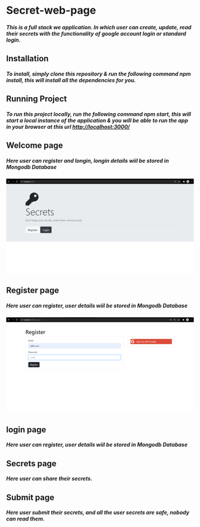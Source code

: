 # Secret-web-page
<h5>This is a full stack we application. In which user can create, update, read their secrets with the functionality of google account login or standard login.</h5>

<h2>Installation</h2>
<h5> To install, simply clone this repository & run the following command npm install, this will install all the dependencies for you. </h5>

<h2>Running Project</h2>
<h5>To run this project locally, run the following command npm start, this will start a local instance of the application & you will be able to run the app in your browser at this url <a href="url">http://localhost:3000/ </a> </h5>

<h2>Welcome page</h2>
<h5>Here user can register and longin, longin details wiil be stored in Mongodb Database</h5>
<img src="images/wlcm.png" alt="wlcm">

<h2>Register page</h2>
<h5>Here user can register, user details wiil be stored in Mongodb Database</h5>
<img src="images/register.png" alt="register">

<h2>login page</h2>
<h5>Here user can register, user details wiil be stored in Mongodb Database</h5>

<h2>Secrets page</h2>
<h5>Here user can share their secrets.</h5>

<h2>Submit page</h2>
<h5>Here user submit their secrets, and all the user secrets are safe, nobody can read them.</h5>
